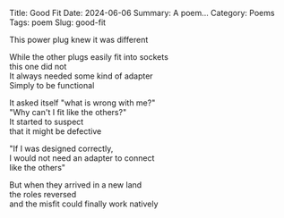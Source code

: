Title: Good Fit
Date: 2024-06-06
Summary: A poem...
Category: Poems
Tags: poem
Slug: good-fit

This power plug knew it was different  
  
While the other plugs easily fit into sockets  
this one did not  
It always needed some kind of adapter  
Simply to be functional  
  
It asked itself "what is wrong with me?"  
"Why can't I fit like the others?"  
It started to suspect  
that it might be defective  
  
"If I was designed correctly,  
I would not need an adapter to connect  
like the others"  
  
But when they arrived in a new land  
the roles reversed  
and the misfit could finally work natively  
